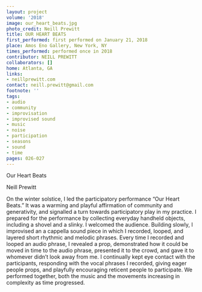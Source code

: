```yaml
---
layout: project
volume: '2018'
image: our_heart_beats.jpg
photo_credit: Neill Prewitt
title: OUR HEART BEATS
first_performed: first performed on January 21, 2018
place: Amos Eno Gallery, New York, NY
times_performed: performed once in 2018
contributor: NEILL PREWITT
collaborators: []
home: Atlanta, GA
links:
- neillprewitt.com
contact: neill.prewitt@gmail.com
footnote: ''
tags:
- audio
- community
- improvisation
- improvised sound
- music
- noise
- participation
- seasons
- sound
- time
pages: 026-027
---
```


Our Heart Beats

Neill Prewitt

On the winter solstice, I led the participatory performance “Our Heart Beats.” It was a warming and playful affirmation of community and generativity, and signalled a turn towards participatory play in my practice. I prepared for the performance by collecting everyday handheld objects, including a shovel and a slinky. I welcomed the audience. Building slowly, I improvised an a cappella sound piece in which I recorded, looped, and layered short rhythmic and melodic phrases. Every time I recorded and looped an audio phrase, I revealed a prop, demonstrated how it could be moved in time to the audio phrase, presented it to the crowd, and gave it to whomever didn’t look away from me. I continually kept eye contact with the participants, responding with the vocal phrases I recorded, giving eager people props, and playfully encouraging reticent people to participate. We performed together, both the music and the movements increasing in complexity as time progressed.
